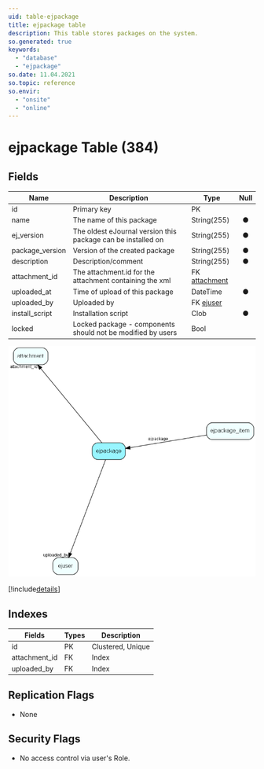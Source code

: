 ```yaml
---
uid: table-ejpackage
title: ejpackage table
description: This table stores packages on the system.
so.generated: true
keywords:
  - "database"
  - "ejpackage"
so.date: 11.04.2021
so.topic: reference
so.envir:
  - "onsite"
  - "online"
---
```


# ejpackage Table (384)

## Fields

| Name | Description | Type | Null |
|------|-------------|------|:----:|
|id|Primary key|PK| |
|name|The name of this package|String(255)|&#x25CF;|
|ej\_version|The oldest eJournal version this package can be installed on|String(255)|&#x25CF;|
|package\_version|Version of the created package|String(255)|&#x25CF;|
|description|Description/comment|String(255)|&#x25CF;|
|attachment\_id|The attachment.id for the attachment containing the xml|FK [attachment](attachment.md)| |
|uploaded\_at|Time of upload of this package|DateTime|&#x25CF;|
|uploaded\_by|Uploaded by|FK [ejuser](ejuser.md)| |
|install\_script|Installation script|Clob|&#x25CF;|
|locked|Locked package - components should not be modified by users|Bool| |


![ejpackage table relationship diagram](./media/ejpackage.png)

[!include[details](./includes/ejpackage.md)]

## Indexes

| Fields | Types | Description |
|--------|-------|-------------|
|id |PK |Clustered, Unique |
|attachment\_id |FK |Index |
|uploaded\_by |FK |Index |

## Replication Flags

* None

## Security Flags

* No access control via user's Role.

